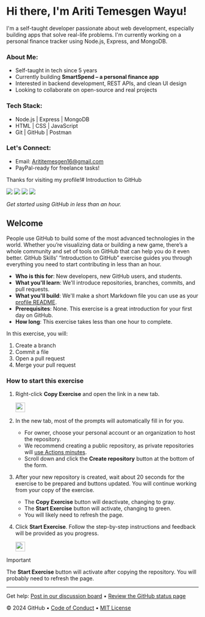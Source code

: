 # Hi there, I'm Ariti Temesgen Wayu!

I'm a self-taught developer passionate about web development, especially building apps that solve real-life problems. I'm currently working on a personal finance tracker using Node.js, Express, and MongoDB.

### About Me:
- Self-taught in tech since 5 years
- Currently building **SmartSpend – a personal finance app**
- Interested in backend development, REST APIs, and clean UI design
- Looking to collaborate on open-source and real projects

### Tech Stack:
- Node.js | Express | MongoDB
- HTML | CSS | JavaScript
- Git | GitHub | Postman

### Let's Connect:
- Email: Arititemesgen16@gmail.com
- PayPal-ready for freelance tasks!

Thanks for visiting my profile!# Introduction to GitHub

<!-- ![](https://github.com/AritiTemesgen16/Arititemesgen/actions/workflows/0-start-exercise.yml/badge.svg) -->
![](https://github.com/AritiTemesgen16/Arititemesgen/actions/workflows/1-create-a-branch.yml/badge.svg)
![](https://github.com/AritiTemesgen16/Arititemesgen/actions/workflows/2-commit-a-file.yml/badge.svg)
![](https://github.com/AritiTemesgen16/Arititemesgen/actions/workflows/3-open-a-pull-request.yml/badge.svg)
![](https://github.com/AritiTemesgen16/Arititemesgen/actions/workflows/4-merge-your-pull-request.yml/badge.svg)

_Get started using GitHub in less than an hour._

## Welcome

People use GitHub to build some of the most advanced technologies in the world. Whether you’re visualizing data or building a new game, there’s a whole community and set of tools on GitHub that can help you do it even better. GitHub Skills’ “Introduction to GitHub” exercise guides you through everything you need to start contributing in less than an hour.

- **Who is this for**: New developers, new GitHub users, and students.
- **What you'll learn**: We'll introduce repositories, branches, commits, and pull requests.
- **What you'll build**: We'll make a short Markdown file you can use as your [profile README](https://docs.github.com/account-and-profile/setting-up-and-managing-your-github-profile/customizing-your-profile/managing-your-profile-readme).
- **Prerequisites**: None. This exercise is a great introduction for your first day on GitHub.
- **How long**: This exercise takes less than one hour to complete.

In this exercise, you will:

1. Create a branch
2. Commit a file
3. Open a pull request
4. Merge your pull request

### How to start this exercise

1. Right-click **Copy Exercise** and open the link in a new tab.

   <a id="copy-exercise">
      <img src="https://img.shields.io/badge/📠_Copy_Exercise-AAA" height="25pt"/>
   </a>

2. In the new tab, most of the prompts will automatically fill in for you.
   - For owner, choose your personal account or an organization to host the repository.
   - We recommend creating a public repository, as private repositories will [use Actions minutes](https://docs.github.chttps://github.com/AritiTemesgen16/Arititemesgen/billing/managing-billing-for-github-actions/about-billing-for-github-actions).
   - Scroll down and click the **Create repository** button at the bottom of the form.

3. After your new repository is created, wait about 20 seconds for the exercise to be prepared and buttons updated. You will continue working from your copy of the exercise.
   - The **Copy Exercise** button will deactivate, changing to gray.
   - The **Start Exercise** button will activate, changing to green.
   - You will likely need to refresh the page.

4. Click **Start Exercise**. Follow the step-by-step instructions and feedback will be provided as you progress.

   <a id="start-exercise" href="https://github.com/AritiTemesgen16/Arititemesgen/issues/1">
      <img src="https://img.shields.io/badge/🚀_Start_Exercise-008000" height="25pt"/>
   </a>

> [!IMPORTANT]
> The **Start Exercise** button will activate after copying the repository. You will probably need to refresh the page.

---

Get help: [Post in our discussion board](https://github.com/orgs/skills/discussions/categories/introduction-to-github) &bull; [Review the GitHub status page](https://www.githubstatus.com/)

&copy; 2024 GitHub &bull; [Code of Conduct](https://www.contributor-covenant.org/version/2/1/code_of_conduct/code_of_conduct.md) &bull; [MIT License](https://gh.io/mit)
